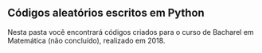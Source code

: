 ## Códigos aleatórios escritos em Python

Nesta pasta você encontrará códigos criados para o curso de Bacharel em Matemática (não concluído), realizado em 2018.
